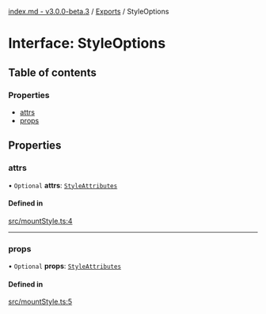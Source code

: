 [index.md - v3.0.0-beta.3](../README.md) / [Exports](../modules.md) / StyleOptions

# Interface: StyleOptions

## Table of contents

### Properties

- [attrs](StyleOptions.md#attrs)
- [props](StyleOptions.md#props)

## Properties

### attrs

• `Optional` **attrs**: [`StyleAttributes`](../modules.md#styleattributes)

#### Defined in

[src/mountStyle.ts:4](https://github.com/saqqdy/js-cool/blob/722f24e/src/mountStyle.ts#L4)

---

### props

• `Optional` **props**: [`StyleAttributes`](../modules.md#styleattributes)

#### Defined in

[src/mountStyle.ts:5](https://github.com/saqqdy/js-cool/blob/722f24e/src/mountStyle.ts#L5)
